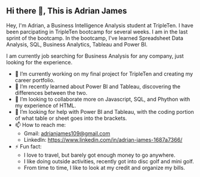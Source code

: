 ## Hi there 👋, This is Adrian James

Hey, I'm Adrian, a Business Intelligence Analysis student at TripleTen. I have been parcipating in TripleTen bootcamp for several weeks. I am in the last sprint of the bootcamp. In the bootcamp, I've learned Spreadsheet Data Analysis, SQL, Business Analytics, Tableau and Power BI. 

I am currently job searching for Business Analysis for any company, just looking for the experience. 

- 🔭 I’m currently working on my final project for TripleTen and creating my career portfolio. 
- 🌱 I’m recently learned about Power BI and Tableau, discovering the differences between the two.  
- 👯 I’m looking to collaborate more on Javascript, SQL, and Phython with my experience of HTML. 
- 🤔 I’m looking for help with Power BI and Tableau, with the coding portion of what table or sheet goes into the brackets. 
- 📫 How to reach me: 
  - Gmail: adrianjames109@gmail.com 
  - LinkedIn: https://www.linkedin.com/in/adrian-james-1687a7366/
- ⚡ Fun fact: 
  - I love to travel, but barely got enough money to go anywhere.
  - I like doing outside activities, recently got into disc golf and mini golf.
  - From time to time, I like to look at my credit and organize my bills.   

